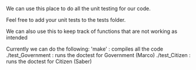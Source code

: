 We can use this place to do all the unit testing for our code.

Feel free to add your unit tests to the tests folder.

We can also use this to keep track of functions that are not working as intended

Currently we can do the following:
'make' : compiles all the code
./test_Government : runs the doctest for Government (Marco)
./test_Citizen : runs the doctest for Citizen (Saber)